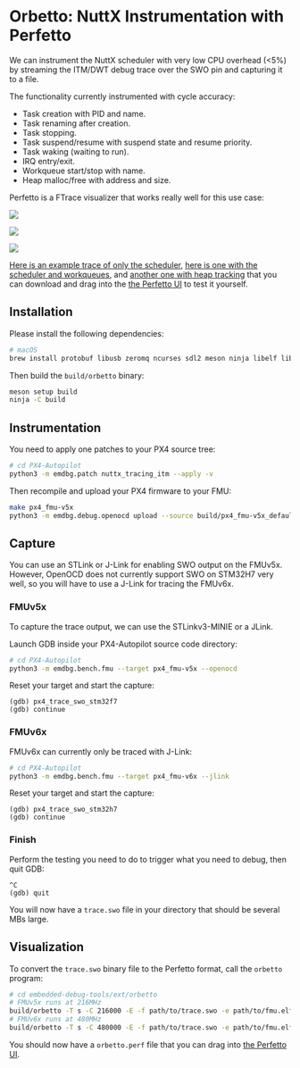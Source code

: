 # Orbetto: NuttX Instrumentation with Perfetto

We can instrument the NuttX scheduler with very low CPU overhead (<5%) by
streaming the ITM/DWT debug trace over the SWO pin and capturing it to a file.

The functionality currently instrumented with cycle accuracy:

- Task creation with PID and name.
- Task renaming after creation.
- Task stopping.
- Task suspend/resume with suspend state and resume priority.
- Task waking (waiting to run).
- IRQ entry/exit.
- Workqueue start/stop with name.
- Heap malloc/free with address and size.

Perfetto is a FTrace visualizer that works really well for this use case:

![](https://gist.githubusercontent.com/niklaut/608160cd9917888b22750f5f773c7265/raw/orbetto2.png)

![](https://gist.githubusercontent.com/niklaut/608160cd9917888b22750f5f773c7265/raw/orbetto3.png)

![](https://gist.githubusercontent.com/niklaut/608160cd9917888b22750f5f773c7265/raw/orbetto4.png)

[Here is an example trace of only the scheduler](https://gist.githubusercontent.com/niklaut/608160cd9917888b22750f5f773c7265/raw/orbetto.perf),
[here is one with the scheduler and workqueues](https://gist.githubusercontent.com/niklaut/608160cd9917888b22750f5f773c7265/raw/orbetto_wq.perf),
and [another one with heap tracking](https://gist.githubusercontent.com/niklaut/608160cd9917888b22750f5f773c7265/raw/orbetto_heap.perf)
that you can download and drag into the [the Perfetto UI](https://ui.perfetto.dev)
to test it yourself.


## Installation

Please install the following dependencies:

```sh
# macOS
brew install protobuf libusb zeromq ncurses sdl2 meson ninja libelf libdwarf
```

Then build the `build/orbetto` binary:

```sh
meson setup build
ninja -C build
```


## Instrumentation

You need to apply one patches to your PX4 source tree:

```sh
# cd PX4-Autopilot
python3 -m emdbg.patch nuttx_tracing_itm --apply -v
```

Then recompile and upload your PX4 firmware to your FMU:

```sh
make px4_fmu-v5x
python3 -m emdbg.debug.openocd upload --source build/px4_fmu-v5x_default/px4_fmu-v5x_default.elf
```


## Capture

You can use an STLink or J-Link for enabling SWO output on the FMUv5x. However,
OpenOCD does not currently support SWO on STM32H7 very well, so you will have
to use a J-Link for tracing the FMUv6x.


### FMUv5x

To capture the trace output, we can use the STLinkv3-MINIE or a JLink.

Launch GDB inside your PX4-Autopilot source code directory:

```sh
# cd PX4-Autopilot
python3 -m emdbg.bench.fmu --target px4_fmu-v5x --openocd
```

Reset your target and start the capture:

```
(gdb) px4_trace_swo_stm32f7
(gdb) continue
```


### FMUv6x

FMUv6x can currently only be traced with J-Link:

```sh
# cd PX4-Autopilot
python3 -m emdbg.bench.fmu --target px4_fmu-v6x --jlink
```

Reset your target and start the capture:

```
(gdb) px4_trace_swo_stm32h7
(gdb) continue
```


### Finish

Perform the testing you need to do to trigger what you need to debug, then quit
GDB:

```
^C
(gdb) quit
```

You will now have a `trace.swo` file in your directory that should be several
MBs large.


## Visualization

To convert the `trace.swo` binary file to the Perfetto format, call the
`orbetto` program:

```sh
# cd embedded-debug-tools/ext/orbetto
# FMUv5x runs at 216MHz
build/orbetto -T s -C 216000 -E -f path/to/trace.swo -e path/to/fmu.elf
# FMUv6x runs at 480MHz
build/orbetto -T s -C 480000 -E -f path/to/trace.swo -e path/to/fmu.elf
```

You should now have a `orbetto.perf` file that you can drag into
[the Perfetto UI](https://ui.perfetto.dev).
